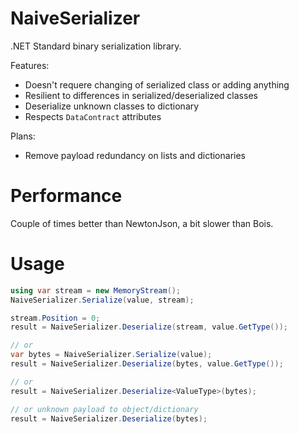 NaiveSerializer
===============

.NET Standard binary serialization library.

Features:
+ Doesn't requere changing of serialized class or adding anything
+ Resilient to differences in serialized/deserialized classes
+ Deserialize unknown classes to dictionary
+ Respects `DataContract` attributes

Plans:
+ Remove payload redundancy on lists and dictionaries

Performance
===========

Couple of times better than NewtonJson, a bit slower than Bois.

Usage
=====

```csharp
using var stream = new MemoryStream();
NaiveSerializer.Serialize(value, stream);

stream.Position = 0;
result = NaiveSerializer.Deserialize(stream, value.GetType());

// or 
var bytes = NaiveSerializer.Serialize(value);
result = NaiveSerializer.Deserialize(bytes, value.GetType());

// or 
result = NaiveSerializer.Deserialize<ValueType>(bytes);

// or unknown payload to object/dictionary
result = NaiveSerializer.Deserialize(bytes);
```